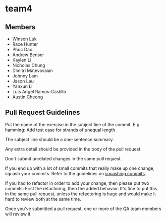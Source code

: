 # team4

## Members
* Winson Luk
* Race Hunter
* Phuc Dao
* Andrew Benser
* Kaylen Li
* Nicholas Chung
* Dimitri Matevossian
* Johnny Lam
* Jason Lau
* Yanxun Li
* Luis Angel Ramos-Castillo
* Austin Cheong



## Pull Request Guidelines

Put the name of the exercise in the subject line of the commit. E.g. hamming: Add test case for strands of unequal length

The subject line should be a one-sentence summary.

Any extra detail should be provided in the body of the pull request.

Don't submit unrelated changes in the same pull request.

If you end up with a lot of small commits that really make up one change, squash your commits. Refer to the guidelines on [squashing commits](https://github.com/exercism/docs/blob/master/contributing/git-basics.md#commit-messages).

If you had to refactor in order to add your change, then please put two commits: First the refactoring, then the added behavior. It's fine to put this in the same pull request, unless the refactoring is huge and would make it hard to review both at the same time.

Once you've submitted a pull request, one or more of the QA team members will review it.

